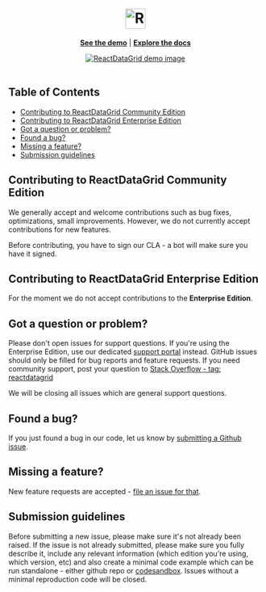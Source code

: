 <div align="center">

<h1>
   <a href="reactdatagrid.io">
      <img
       height="40"
       alt="ReactDataGrid logo"
       src="https://reactdatagrid.io/assets/logo.svg"
     />
  </a>
</h1>
  
  [**See the demo**](https://reactdatagrid.io/demo) | [**Explore the docs**](https://reactdatagrid.io/docs) 
</div>

<div align="center">
  <a href="https://reactdatagrid.io">
    <img
      alt="ReactDataGrid demo image"
      src="https://reactdatagrid.io/assets/hero-github-readme.png"
    />
  </a>
</div>

<br />

## Table of Contents

<!-- START doctoc generated TOC please keep comment here to allow auto update -->
<!-- DON'T EDIT THIS SECTION, INSTEAD RE-RUN doctoc TO UPDATE -->


- [Contributing to ReactDataGrid Community Edition](#contributing-to-reactdatagrid-community-edition)
- [Contributing to ReactDataGrid Enterprise Edition](#contributing-to-reactdatagrid-enterprise-edition)
- [Got a question or problem?](#got-a-question-or-problem)
- [Found a bug?](#found-a-bug)
- [Missing a feature?](#missing-a-feature)
- [Submission guidelines](#submission-guidelines)

<!-- END doctoc generated TOC please keep comment here to allow auto update -->

## Contributing to ReactDataGrid Community Edition

We generally accept and welcome contributions such as bug fixes, optimizations, small improvements. However, we do not currently accept contributions for new features.

Before contributing, you have to sign our CLA - a bot will make sure you have it signed.

## Contributing to ReactDataGrid Enterprise Edition

For the moment we do not accept contributions to the **Enterprise Edition**.

## Got a question or problem?

Please don't open issues for support questions. If you're using the Enterprise Edition, use our dedicated [support portal](https://reactdatagrid.freshdesk.com) instead. GitHub issues should only be filled for bug reports and feature requests. If you need community support, post your question to [Stack Overflow - tag: reactdatagrid](https://stackoverflow.com/questions/tagged/reactdatagrid)

We will be closing all issues which are general support questions.

## Found a bug?

If you just found a bug in our code, let us know by [submitting a Github issue](https://github.com/inovua/reactdatagrid/issues/new).

## Missing a feature?

New feature requests are accepted - [file an issue for that](https://github.com/inovua/reactdatagrid/issues/new).

## Submission guidelines

Before submitting a new issue, please make sure it's not already been raised. If the issue is not already submitted, please make sure you fully describe it, include any relevant information (which edition you're using, which version, etc) and also create a minimal code example which can be run standalone - either github repo or [codesandbox](codesandbox.io). Issues without a minimal reproduction code will be closed.
